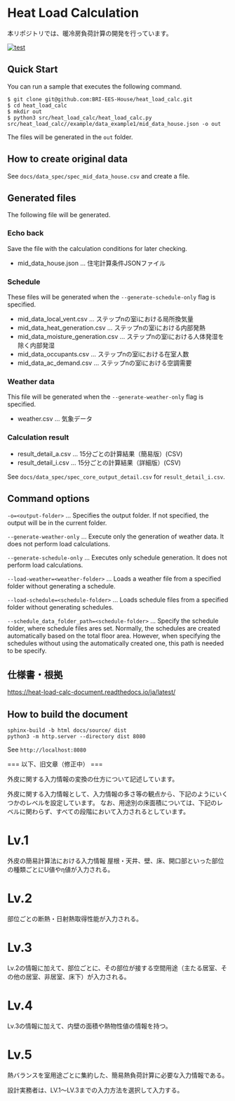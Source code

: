 # Heat Load Calculation

本リポジトリでは、暖冷房負荷計算の開発を行っています。  

[![test](https://github.com/BRI-EES-House/heat_load_calc/workflows/test/badge.svg)](https://github.com/BRI-EES-House/heat_load_calc/actions?query=workflow%3Atest)


## Quick Start

You can run a sample that executes the following command.

```
$ git clone git@github.com:BRI-EES-House/heat_load_calc.git
$ cd heat_load_calc
$ mkdir out
$ python3 src/heat_load_calc/heat_load_calc.py src/heat_load_calc//example/data_example1/mid_data_house.json -o out
```

The files will be generated in the `out` folder.

## How to create original data

See `docs/data_spec/spec_mid_data_house.csv` and create a file.


## Generated files

The following file will be generated.

### Echo back

Save the file with the calculation conditions for later checking.

* mid_data_house.json ... 住宅計算条件JSONファイル

### Schedule

These files will be generated when the `--generate-schedule-only` flag is specified.

* mid_data_local_vent.csv ...  ステップnの室iにおける局所換気量
* mid_data_heat_generation.csv ... ステップnの室iにおける内部発熱
* mid_data_moisture_generation.csv ... ステップnの室iにおける人体発湿を除く内部発湿
* mid_data_occupants.csv ... ステップnの室iにおける在室人数
* mid_data_ac_demand.csv ... ステップnの室iにおける空調需要

### Weather data

This file will be generated when the `--generate-weather-only` flag is specified.

* weather.csv ... 気象データ

### Calculation result

* result_detail_a.csv ... 15分ごとの計算結果（簡易版）(CSV)
* result_detail_i.csv ... 15分ごとの計算結果（詳細版）(CSV)

See `docs/data_spec/spec_core_output_detail.csv` for `result_detail_i.csv`.

## Command options

`-o=<output-folder>` ... Specifies the output folder. If not specified, the output will be in the current folder.

`--generate-weather-only` ... Execute only the generation of weather data. It does not perform load calculations.

`--generate-schedule-only` ... Executes only schedule generation. It does not perform load calculations.

`--load-weather=<weather-folder>` ... Loads a weather file from a specified folder without generating a schedule.

`--load-schedule=<schedule-folder>` ... Loads schedule files from a specified folder without generating schedules.

`--schedule_data_folder_path=<schedule-folder>`
... Specify the schedule folder, where schedule files ares set.
Normally, the schedules are created automatically based on the total floor area. 
However, when specifying the schedules without using the automatically created one, this path is needed to be specify.

## 仕様書・根拠

https://heat-load-calc-document.readthedocs.io/ja/latest/

## How to build the document

```
sphinx-build -b html docs/source/ dist
python3 -m http.server --directory dist 8080
```

See `http://localhost:8080`



=== 以下、旧文章（修正中） ===

外皮に関する入力情報の変換の仕方について記述しています。

外皮に関する入力情報として、入力情報の多さ等の観点から、下記のようにいくつかのレベルを設定しています。
なお、用途別の床面積については、下記のレベルに関わらず、すべての段階において入力されるとしています。

# Lv.1

外皮の簡易計算法における入力情報
屋根・天井、壁、床、開口部といった部位の種類ごとにU値やη値が入力される。

# Lv.2

部位ごとの断熱・日射熱取得性能が入力される。

# Lv.3

Lv.2の情報に加えて、部位ごとに、その部位が接する空間用途（主たる居室、その他の居室、非居室、床下）が入力される。

# Lv.4

Lv.3の情報に加えて、内壁の面積や熱物性値の情報を持つ。

# Lv.5

熱バランスを室用途ごとに集約した、簡易熱負荷計算に必要な入力情報である。


設計実務者は、LV.1～LV.3までの入力方法を選択して入力する。
